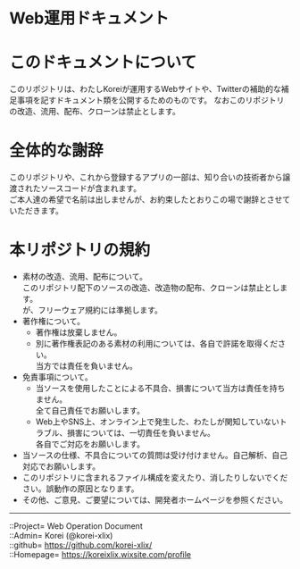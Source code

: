 # Web運用ドキュメント

# このドキュメントについて <a name="aHowto"></a>
このリポジトリは、わたしKoreiが運用するWebサイトや、Twitterの補助的な補足事項を記すドキュメント類を公開するためのものです。
なおこのリポジトリの改造、流用、配布、クローンは禁止とします。


# 全体的な謝辞 <a name="aAcknowledgment"></a>
このリポジトリや、これから登録するアプリの一部は、知り合いの技術者から譲渡されたソースコードが含まれます。  
ご本人達の希望で名前は出しませんが、お約束したとおりこの場で謝辞とさせていただきます。  


# 本リポジトリの規約 <a name="aRules"></a>
* 素材の改造、流用、配布について。  
  このリポジトリ配下のソースの改造、改造物の配布、クローンは禁止とします。  
  が、フリーウェア規約には準拠します。  
* 著作権について。
  * 著作権は放棄しません。
  * 別に著作権表記のある素材の利用については、各自で許諾を取得ください。  
    当方では責任を負いません。  
* 免責事項について。
  * 当ソースを使用したことによる不具合、損害について当方は責任を持ちません。  
    全て自己責任でお願いします。  
  * Web上やSNS上、オンライン上で発生した、わたしが関知していないトラブル、損害については、一切責任を負いません。  
    各自でご対応をお願いします。  
* 当ソースの仕様、不具合についての質問は受け付けません。自己解析、自己対応でお願いします。  
* このリポジトリに含まれるファイル構成を変えたり、消したりしないでください。誤動作の原因となります。  
* その他、ご意見、ご要望については、開発者ホームページを参照ください。  


***
::Project= Web Operation Document  
::Admin= Korei (@korei-xlix)  
::github= https://github.com/korei-xlix/  
::Homepage= https://koreixlix.wixsite.com/profile  
